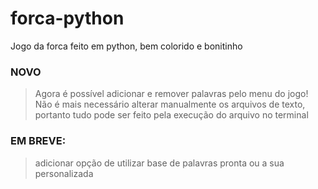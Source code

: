 # forca-python
Jogo da forca feito em python, bem colorido e bonitinho

### NOVO
>Agora é possível adicionar e remover palavras pelo menu do jogo! Não é mais necessário alterar manualmente os arquivos de texto, portanto tudo pode ser feito pela execução do arquivo no terminal

### EM BREVE:
>adicionar opção de utilizar base de palavras pronta ou a sua personalizada

